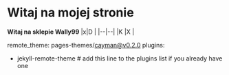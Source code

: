 # Witaj na mojej stronie

**Witaj na sklepie Wally99**
|x|D  |
|--|--|
|K  |X  |

remote_theme: pages-themes/cayman@v0.2.0
plugins:
- jekyll-remote-theme # add this line to the plugins list if you already have one
